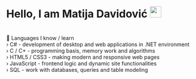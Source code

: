 # Hello, I am Matija Davidović <img src="https://imgur.com/ZN8kuRi.png" width="30px" height="auto"/>
#
🧠 Languages I know / learn <br>
› C# - development of desktop and web applications in .NET environment <br>
› C / C+ - programming basis, memory work and algorithms <br>
› HTML5 / CSS3 - making modern and responsive web pages <br>
› JavaScript - frontend logic and dynamic site functionalities <br>
› SQL - work with databases, queries and table modeling <br>
